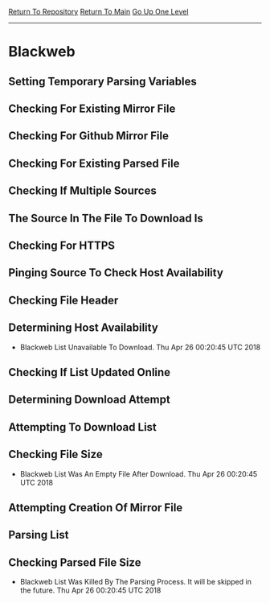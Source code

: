 [Return To Repository](https://github.com/deathbybandaid/piholeparser/)
[Return To Main](https://github.com/deathbybandaid/piholeparser/blob/master/RecentRunLogs/Mainlog.md)
[Go Up One Level](https://github.com/deathbybandaid/piholeparser/blob/master/RecentRunLogs/TopLevelScripts/30-Processing-Blacklists.md)
____________________________________
# Blackweb
## Setting Temporary Parsing Variables
## Checking For Existing Mirror File
## Checking For Github Mirror File
## Checking For Existing Parsed File
## Checking If Multiple Sources
## The Source In The File To Download Is
## Checking For HTTPS
## Pinging Source To Check Host Availability
## Checking File Header
## Determining Host Availability
* Blackweb List Unavailable To Download. Thu Apr 26 00:20:45 UTC 2018
## Checking If List Updated Online
## Determining Download Attempt
## Attempting To Download List
## Checking File Size
* Blackweb List Was An Empty File After Download. Thu Apr 26 00:20:45 UTC 2018
## Attempting Creation Of Mirror File
## Parsing List
## Checking Parsed File Size
* Blackweb List Was Killed By The Parsing Process. It will be skipped in the future. Thu Apr 26 00:20:45 UTC 2018
